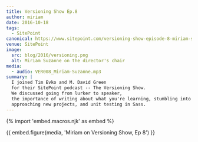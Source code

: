 ```yaml
---
title: Versioning Show Ep.8
author: miriam
date: 2016-10-18
tags:
  - SitePoint
canonical: https://www.sitepoint.com/versioning-show-episode-8-miriam-suzanne/
venue: SitePoint
image:
  src: blog/2016/versioning.png
  alt: Miriam Suzanne on the director's chair
media:
  - audio: VER008_Miriam-Suzanne.mp3
summary: |
  I joined Tim Evko and M. David Green
  for their SitePoint podcast -- The Versioning Show.
  We discussed going from lurker to speaker,
  the importance of writing about what you're learning, stumbling into fame,
  approaching new projects, and unit testing in Sass.
---
```


{% import 'embed.macros.njk' as embed %}

{{ embed.figure(media, 'Miriam on Versioning Show, Ep 8') }}
